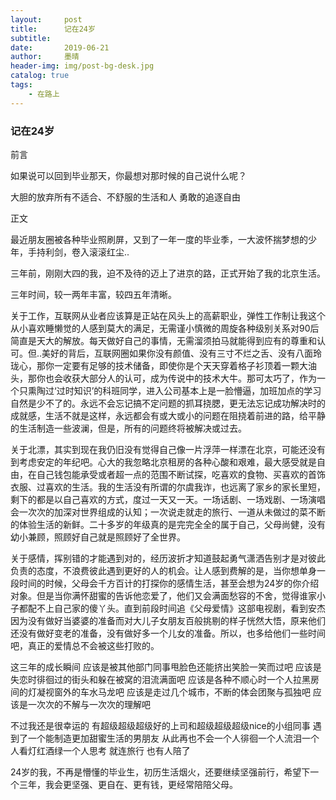 ```yaml
---
layout:     post
title:      记在24岁
subtitle:   
date:       2019-06-21
author:     墨晴
header-img: img/post-bg-desk.jpg
catalog: true
tags:
    - 在路上
---
```

### 记在24岁

前言

如果说可以回到毕业那天，你最想对那时候的自己说什么呢？

大胆的放弃所有不适合、不舒服的生活和人 勇敢的追逐自由

正文

最近朋友圈被各种毕业照刷屏，又到了一年一度的毕业季，一大波怀揣梦想的少年，手持利剑，卷入滚滚红尘..

三年前，刚刚大四的我，迫不及待的迈上了进京的路，正式开始了我的北京生活。

三年时间，较一两年丰富，较四五年清晰。

关于工作，互联网从业者应该算是正站在风头上的高薪职业，弹性工作制让我这个从小喜欢睡懒觉的人感到莫大的满足，无需谨小慎微的周旋各种级别关系对90后简直是天大的解放。每天做好自己的事情，无需溜须拍马就能得到应有的尊重和认可。但..美好的背后，互联网圈如果你没有颜值、没有三寸不烂之舌、没有八面玲珑心，那你一定要有足够的技术储备，即使你是个天天穿着格子衫顶着一颗大油头，那你也会收获大部分人的认可，成为传说中的技术大牛。那可太巧了，作为一个只熏陶过‘过时知识’的科班同学，进入公司基本上是一脸懵逼，加班加点的学习自然是少不了的。永远不会忘记搞不定问题的抓耳挠腮，更无法忘记成功解决时的成就感，生活不就是这样，永远都会有或大或小的问题在阻挠着前进的路，给平静的生活制造一些波澜，但是，所有的问题终将被解决或过去。

关于北漂，其实到现在我仍旧没有觉得自己像一片浮萍一样漂在北京，可能还没有到考虑安定的年纪吧。心大的我忽略北京租房的各种心酸和艰难，最大感受就是自由，在自己钱包能承受或者超一点的范围不断试探，吃喜欢的食物、买喜欢的首饰衣服、过喜欢的生活。我的生活没有所谓的尔虞我诈，也远离了家乡的家长里短，剩下的都是以自己喜欢的方式，度过一天又一天。一场话剧、一场戏剧、一场演唱会一次次的加深对世界组成的认知；一次说走就走的旅行、一道从未做过的菜不断的体验生活的新鲜。二十多岁的年级真的是完完全全的属于自己，父母尚健，没有幼小兼顾，照顾好自己就是照顾好了全世界。

关于感情，挥别错的才能遇到对的，经历波折才知道鼓起勇气潇洒告别才是对彼此负责的态度，不浪费彼此遇到更好的人的机会。让人感到费解的是，当你想单身一段时间的时候，父母会千方百计的打探你的感情生活，甚至会想为24岁的你介绍对象。但是当你满怀甜蜜的告诉他恋爱了，他们又会满面愁容的不舍，觉得谁家小子都配不上自己家的傻丫头。直到前段时间追《父母爱情》这部电视剧，看到安杰因为没有做好当婆婆的准备而对大儿子女朋友百般挑剔的样子恍然大悟，原来他们还没有做好变老的准备，没有做好多一个儿女的准备。所以，也多给他们一些时间吧，真正的爱情总不会被这些打败的。

这三年的成长瞬间
应该是被其他部门同事甩脸色还能挤出笑脸一笑而过吧
应该是失恋时徘徊过的街头和躲在被窝的泪流满面吧
应该是各种不顺心时一个人拉黑房间的灯凝视窗外的车水马龙吧
应该是走过几个城市，不断的体会团聚与孤独吧
应该是一次次的不解与一次次的理解吧

不过我还是很幸运的
有超级超级超级好的上司和超级超级超级nice的小组同事
遇到了一个能制造更加甜蜜生活的男朋友
从此再也不会一个人徘徊一个人流泪一个人看灯红酒绿一个人思考
就连旅行 也有人陪了

24岁的我，不再是懵懂的毕业生，初历生活烟火，还要继续坚强前行，希望下一个三年，我会更坚强、更自在、更有钱，更经常陪陪父母。